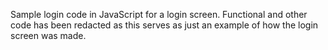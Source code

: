 Sample login code in JavaScript for a login screen. Functional and other code has been redacted as this serves as just an example of how the login screen was made.